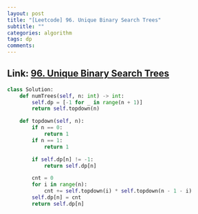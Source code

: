 ```yaml
---
layout: post
title: "[Leetcode] 96. Unique Binary Search Trees"
subtitle: ""
categories: algorithm
tags: dp
comments:
---
```


## Link: [96. Unique Binary Search Trees](https://leetcode.com/problems/unique-binary-search-trees/)

```py
class Solution:
    def numTrees(self, n: int) -> int:
        self.dp = [-1 for _ in range(n + 1)]
        return self.topdown(n)

    def topdown(self, n):
        if n == 0:
            return 1
        if n == 1:
            return 1

        if self.dp[n] != -1:
            return self.dp[n]

        cnt = 0
        for i in range(n):
            cnt += self.topdown(i) * self.topdown(n - 1 - i)
        self.dp[n] = cnt
        return self.dp[n]

        
        
```

